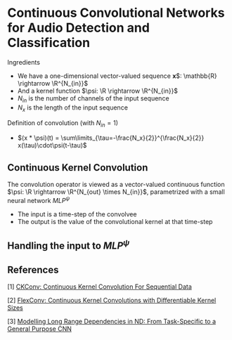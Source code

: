 # Continuous Convolutional Networks for Audio Detection and Classification

Ingredients
- We have a one-dimensional vector-valued sequence **x**$: \mathbb{R} \rightarrow \R^{N_{in}}$
- And a kernel function $\psi: \R \rightarrow \R^{N_{in}}$
- $N_{in}$ is the number of channels of the input sequence
- $N_{x}$ is the length of the input sequence

Definition of convolution (with $N_{in}=1$)
- $(x * \psi)(t) = \sum\limits_{\tau=-\frac{N_x}{2}}^{\frac{N_x}{2}} x(\tau)\cdot\psi(t-\tau)$



## Continuous Kernel Convolution

The convolution operator is viewed as a vector-valued continuous function $\psi: \R \rightarrow \R^{N_{out} \times N_{in}}$, parametrized with a small neural network $MLP^{\psi}$
  - The input is a time-step of the convolvee
  - The output is the value of the convolutional kernel at that time-step

## Handling the input to $MLP^{\psi}$



## References

<a id="1">[1]</a> 
[CKConv: Continuous Kernel Convolution For Sequential Data](https://arxiv.org/pdf/2102.02611)

<a id="2">[2]</a> 
[FlexConv: Continuous Kernel Convolutions with Differentiable Kernel Sizes](https://arxiv.org/pdf/2110.08059)

<a id="3">[3]</a> 
[Modelling Long Range Dependencies in ND: From Task-Specific to a General Purpose CNN](https://arxiv.org/pdf/2301.10540)